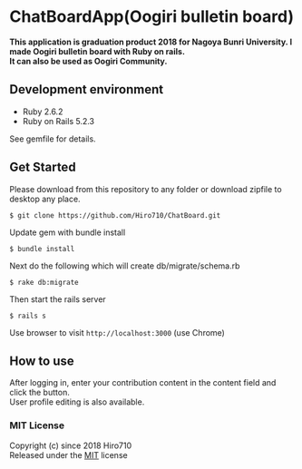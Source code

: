 # ChatBoardApp(Oogiri bulletin board)

**This application is graduation product 2018 for Nagoya Bunri University. I made Oogiri bulletin board with Ruby on rails.   
It can also be used as Oogiri Community.**  

## Development environment

* Ruby 2.6.2
* Ruby on Rails 5.2.3

See gemfile for details.

## Get Started

Please download from this repository to any folder or download zipfile to desktop any place.

    $ git clone https://github.com/Hiro710/ChatBoard.git
    
Update gem with bundle install

    $ bundle install

Next do the following which will create db/migrate/schema.rb

    $ rake db:migrate    

Then start the rails server

    $ rails s

Use browser to visit `http://localhost:3000`
(use Chrome)

## How to use

After logging in, enter your contribution content in the content field and click the button.  
User profile editing is also available.

### MIT License  
Copyright (c) since 2018 Hiro710  
Released under the [MIT](http://opensource.org/licenses/mit-license.php) license
